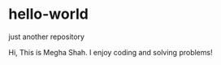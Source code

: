 # hello-world
just another repository

Hi, This is Megha Shah.
I enjoy coding and solving problems!
